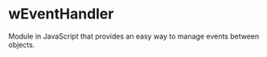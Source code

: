 # wEventHandler
Module in JavaScript that provides an easy way to manage events between objects.
















